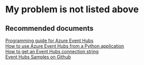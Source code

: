 <properties
    pageTitle="My problem is not listed above"
    description="My problem is not listed above"
    service="microsoft.eventhub"
    resource="namespaces"
    authors="v-miegge"
    ms.authors="v-miegge, chiragpa"
    displayOrder=""
    selfHelpType="generic"
    supportTopicIds="32636951"
    resourceTags=""
    productPesIds="16125"
    cloudEnvironments="public,BlackForest,Fairfax"
    articleId="18c7c84c-7535-4c3e-9c00-39a1edb7532c"
/>

# My problem is not listed above

## Recommended documents

[Programming guide for Azure Event Hubs](https://docs.microsoft.com/en-us/azure/event-hubs/event-hubs-programming-guide)<br>
[How to use Azure Event Hubs from a Python application](https://docs.microsoft.com/en-us/azure/event-hubs/event-hubs-python)<br>
[How to get an Event Hubs connection string](https://docs.microsoft.com/en-us/azure/event-hubs/event-hubs-get-connection-string)<br>
[Event Hubs Samples on Github](https://github.com/Azure/azure-event-hubs/tree/master/samples)
